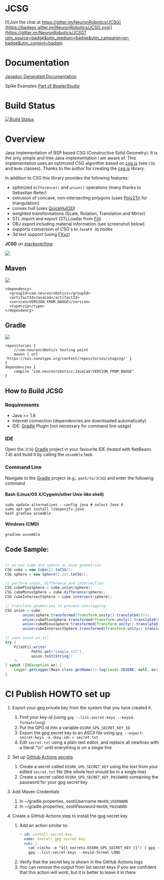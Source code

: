 JCSG
=======

[![Join the chat at https://gitter.im/NeuronRobotics/JCSG](https://badges.gitter.im/NeuronRobotics/JCSG.svg)](https://gitter.im/NeuronRobotics/JCSG?utm_source=badge&utm_medium=badge&utm_campaign=pr-badge&utm_content=badge)

# Documentation

[Javadoc Generated Documentation](https://neuronrobotics.github.io/JCSG/annotated.html) 

Spike Examples [Part of BowlerStudio](http://commonwealthrobotics.com/JavaCAD/Overview/)

# Build Status

[![Build Status](https://travis-ci.org/NeuronRobotics/JCSG.png?branch=master)](https://travis-ci.org/NeuronRobotics/JCSG)

# Overview

Java implementation of BSP based CSG (Constructive Solid Geometry). It is the only simple and free Java implementation I am aware of. This implementation uses an optimized CSG algorithm based on [csg.js](https://github.com/evanw/csg.js) (see `CSG` and `Node` classes). Thanks to the author for creating the [csg.js](https://github.com/evanw/csg.js) library.

In addition to CSG this library provides the following features:

- optimized `difference()` and `union()` operations (many thanks to Sebastian Reiter)
- extrusion of concave, non-intersecting polygons (uses [Poly2Tri](https://code.google.com/p/poly2tri/) for triangulation)
- convex hull (uses [QuickHull3D](https://www.cs.ubc.ca/~lloyd/java/quickhull3d.html))
- weighted transformations (Scale, Rotation, Translation and Mirror)
- STL import and export (STLLoader from [Fiji](https://github.com/fiji/fiji/blob/master/src-plugins/3D_Viewer/src/main/java/customnode/STLLoader.java))
- OBJ export including material information (see screenshot below)
- supports conversion of CSG's to `JavaFX 3D` nodes
- 3d text support (using [FXyz](https://github.com/FXyz/FXyz))

**JCSG** on [stackoverflow](http://stackoverflow.com/search?q=jcsg).

![](/resources/screenshot2.png)



## Maven
![](https://img.shields.io/nexus/r/https/oss.sonatype.org/com.neuronrobotics/JavaCad.svg?style=flat)

```
<dependency>
  <groupId>com.neuronrobotics</groupId>
  <artifactId>JavaCad</artifactId>
  <version>VERSION_FROM_BADGE</version>
  <type>zip</type>
</dependency>
```

## Gradle
![](https://img.shields.io/nexus/r/https/oss.sonatype.org/com.neuronrobotics/JavaCad.svg?style=flat)

```
repositories {
	//com.neuronrobotics hosting point
	maven { url 'https://oss.sonatype.org/content/repositories/staging/' }
}
dependencies {
	compile "com.neuronrobotics:JavaCad:VERSION_FROM_BADGE"
}

```

## How to Build JCSG

### Requirements

- Java >= 1.8
- Internet connection (dependencies are downloaded automatically)
- IDE: [Gradle](http://www.gradle.org/) Plugin (not necessary for command line usage)

### IDE

Open the `JCSG` [Gradle](http://www.gradle.org/) project in your favourite IDE (tested with NetBeans 7.4) and build it
by calling the `assemble` task.

### Command Line

Navigate to the [Gradle](http://www.gradle.org/) project (e.g., `path/to/JCSG`) and enter the following command

#### Bash (Linux/OS X/Cygwin/other Unix-like shell)
    
    sudo update-alternatives --config java # select Java 8
    sudo apt-get install libopenjfx-java
    bash gradlew assemble
    
#### Windows (CMD)

    gradlew assemble

## Code Sample:


```java

// we use cube and sphere as base geometries
CSG cube = new Cube(2).toCSG();
CSG sphere = new Sphere(1.25).toCSG();

// perform union, difference and intersection
CSG cubePlusSphere = cube.union(sphere);
CSG cubeMinusSphere = cube.difference(sphere);
CSG cubeIntersectSphere = cube.intersect(sphere);
        
// translate geometries to prevent overlapping 
CSG union = cube.
        union(sphere.transformed(Transform.unity().translateX(3))).
        union(cubePlusSphere.transformed(Transform.unity().translateX(6))).
        union(cubeMinusSphere.transformed(Transform.unity().translateX(9))).
        union(cubeIntersectSphere.transformed(Transform.unity().translateX(12)));
        
// save union as stl
try {
    FileUtil.write(
            Paths.get("sample.stl"),
            union.toStlString()
    );
} catch (IOException ex) {
    Logger.getLogger(Main.class.getName()).log(Level.SEVERE, null, ex);
}
```


# CI Publish HOWTO set up

1. Export your gpg private key from the system that you have created it.
    1. Find your key-id (using `gpg --list-secret-keys --keyid-format=long`)
    2. Put the GPG id into a variable `OSSRH_GPG_SECRET_KEY_ID` 
    3. Export the gpg secret key to an ASCII file using `gpg --export-secret-keys -a <key-id> > secret.txt`
    4. Edit `secret.txt` using a plain text editor, and replace all newlines with a literal "\n" until everything is on a single line
2. Set up [GitHub Actions secrets](https://github.com/organizations/CommonWealthRobotics/settings/secrets/actions)
    1. Create a secret called `OSSRH_GPG_SECRET_KEY` using the text from your edited `secret.txt` file (the whole text should be in a single line)
    2. Create a secret called `OSSRH_GPG_SECRET_KEY_PASSWORD` containing the password for your gpg secret key
3. Add Maven Credentials
   1. In ~/gradle.properties, osshUsername `MAVEN_USERNAME`
   2. In ~/gradle.properties, osshPassword `MAVEN_PASSWORD`
	
5. Create a GitHub Actions step to install the gpg secret key
    1. Add an action similar to:
        ```yaml
        - id: install-secret-key
          name: Install gpg secret key
          run: |
            cat <(echo -e "${{ secrets.OSSRH_GPG_SECRET_KEY }}") | gpg --batch --import
            gpg --list-secret-keys --keyid-format LONG
        ```
    2. Verify that the secret key is shown in the GitHub Actions logs
    3. You can remove the output from list secret keys if you are confident that this action will work, but it is better to leave it in there
